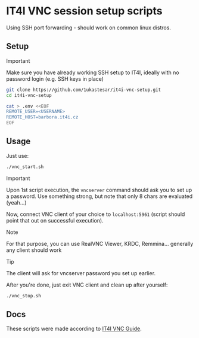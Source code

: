 # IT4I VNC session setup scripts

Using SSH port forwarding - should work on common linux distros.

## Setup

> [!IMPORTANT]
> Make sure you have already working SSH setup to IT4I, ideally with no password login (e.g. SSH keys in place)

```bash
git clone https://github.com/1ukastesar/it4i-vnc-setup.git
cd it4i-vnc-setup

cat > .env <<EOF
REMOTE_USER=<USERNAME>
REMOTE_HOST=barbora.it4i.cz
EOF
```

## Usage

Just use:

```bash
./vnc_start.sh
```

> [!IMPORTANT]
> Upon 1st script execution, the `vncserver` command should ask you to set up a password. Use something strong, but note that only 8 chars are evaluated (yeah...)

Now, connect VNC client of your choice to `localhost:5961` (script should point that out on successful execution). 

> [!NOTE]
> For that purpose, you can use RealVNC Viewer, KRDC, Remmina... generally any client should work

> [!TIP]
The client will ask for vncserver password you set up earlier.

After you're done, just exit VNC client and clean up after yourself:

```bash
./vnc_stop.sh
```

## Docs

These scripts were made according to [IT4I VNC Guide](<https://docs.it4i.cz/en/docs/general/access-services/graphical-user-interface/vnc>).
